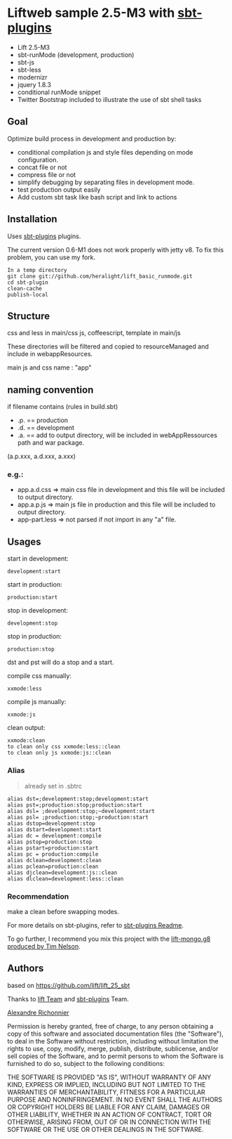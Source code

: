 # Liftweb sample 2.5-M3 with [sbt-plugins](https://github.com/untyped/sbt-plugins)

 * Lift 2.5-M3
 * sbt-runMode (development, production)
 * sbt-js
 * sbt-less
 * modernizr
 * jquery 1.8.3
 * conditional runMode snippet
 * Twitter Bootstrap included to illustrate the use of sbt shell tasks

## Goal

Optimize build process in development and production by:

 * conditional compilation js and style files depending on mode configuration.
 * concat file or not
 * compress file or not
 * simplify debugging by separating files in development mode.
 * test production output easily
 * Add custom sbt task like bash script and link to actions

## Installation

Uses [sbt-plugins](https://github.com/untyped/sbt-plugins) plugins.

The current version 0.6-M1 does not work properly with jetty v8.
To fix this problem, you can use my fork.

    In a temp directory
    git clone git://github.com/heralight/lift_basic_runmode.git
    cd sbt-plugin
    clean-cache
    publish-local

## Structure

css and less in main/css
js, coffeescript, template in main/js

These directories will be filtered and copied to resourceManaged and include in webappResources.

main js and css name : "app"

## naming convention

if filename contains (rules in build.sbt)
 * .p. == production
 * .d. == development
 * .a. == add to output directory, will be included in webAppRessources path and war package.

 (a.p.xxx, a.d.xxx, a.xxx)

### e.g.:

 * app.a.d.css => main css file in development and this file will be included to output directory.
 * app.a.p.js => main js file in production and this file will be included to output directory.
 * app-part.less => not parsed if not import in any "a" file.

## Usages

start in development:

    development:start

start in production:

    production:start

stop in development:

    development:stop

stop in production:

    production:stop

dst and pst will do a stop and a start.

compile css manually:

    xxmode:less

compile js manually:

    xxmode:js

clean output:

    xxmode:clean
    to clean only css xxmode:less::clean
    to clean only js xxmode:js::clean

### Alias

> already set in .sbtrc

    alias dst=;development:stop;development:start
    alias pst=;production:stop;production:start
    alias dsl= ;development:stop;~development:start
    alias psl= ;production:stop;~production:start
    alias dstop=development:stop
    alias dstart=development:start
    alias dc = development:compile
    alias pstop=production:stop
    alias pstart=production:start
    alias pc = production:compile
    alias dclean=development:clean
    alias pclean=production:clean
    alias djclean=development:js::clean
    alias dlclean=development:less::clean

### Recommendation
make a clean before swapping modes.

For more details on sbt-plugins, refer to [sbt-plugins Readme](https://github.com/untyped/sbt-plugins).

To go further, I recommend you mix this project with the [lift-mongo.g8 produced by Tim Nelson](https://github.com/eltimn/lift-mongo.g8).

## Authors

based on https://github.com/lift/lift_25_sbt

Thanks to [lift Team](http://www.liftweb.net/) and [sbt-plugins](https://github.com/untyped/sbt-plugins) Team.

[Alexandre Richonnier](http://www.hera.cc)

Permission is hereby granted, free of charge, to any person obtaining a copy of this software and associated documentation files (the "Software"), to deal in the Software without restriction, including without limitation the rights to use, copy, modify, merge, publish, distribute, sublicense, and/or sell copies of the Software, and to permit persons to whom the Software is furnished to do so, subject to the following conditions:


THE SOFTWARE IS PROVIDED "AS IS", WITHOUT WARRANTY OF ANY KIND, EXPRESS OR IMPLIED, INCLUDING BUT NOT LIMITED TO THE WARRANTIES OF MERCHANTABILITY, FITNESS FOR A PARTICULAR PURPOSE AND NONINFRINGEMENT. IN NO EVENT SHALL THE AUTHORS OR COPYRIGHT HOLDERS BE LIABLE FOR ANY CLAIM, DAMAGES OR OTHER LIABILITY, WHETHER IN AN ACTION OF CONTRACT, TORT OR OTHERWISE, ARISING FROM, OUT OF OR IN CONNECTION WITH THE SOFTWARE OR THE USE OR OTHER DEALINGS IN THE SOFTWARE.
